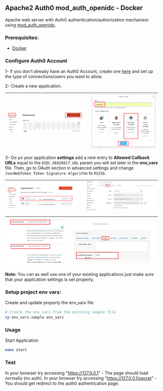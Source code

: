 ## Apache2 Auth0 mod_auth_openidc - Docker

Apache web server with Auth0 authentication/authorization mechanism using [mod_auth_openidc](https://github.com/zmartzone/mod_auth_openidc).

### Prerequisites:
* [Docker](https://docs.docker.com/install/)

### Configure Auth0 Account
1- If you don't already have an Auth0 Account, create one [here](https://auth0.com/) and set up the type of connections/users you want to allow.

2- Create a new application.

| ![](doc/create_app_1.png "") | ![](doc/create_app_2.png "") |
|:---:|:---:|

3- Go yo your application **settings** add a new entry to **Allowed Callback URLs** equal to the <code>OIDC_REDIRECT_URL</code> param you will set later in the **env_vars** file. Then, go to OAuth section in advanced settings and change <code>JsonWebToken Token Signature Algorithm</code> to <code>RS256</code>.

| ![](doc/config_app_1.png "") | ![](doc/config_app_2.png "") |
|:---:|:---:|

| ![](doc/config_app_3.png "") | ![](doc/config_app_4.png "") |
|:---:|:---:|

**Note:** You can as well use one of your existing applications just make sure that your application settings is set properly.

### Setup project env vars:
Create and update properly the env_vars file
```bash
# Create the env_vars from the existing sample file 
cp env_vars.sample env_vars
```

### Usage
Start Application
```bash
make start
```

### Test
In your browser try accessing "https://127.0.0.1" - The page should load normally (no auth).
In your browser try accessing "https://127.0.0.1/secret" - You should get redirect to the auth0 authentication page.

